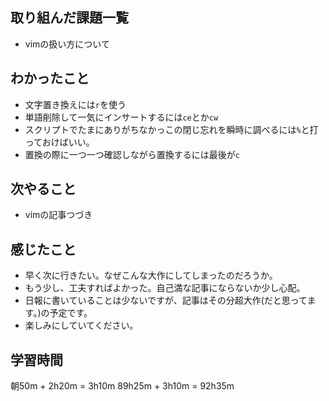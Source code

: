 ## 取り組んだ課題一覧
- vimの扱い方について
## わかったこと
- 文字置き換えには`r`を使う
- 単語削除して一気にインサートするには`ce`とか`cw`
- スクリプトでたまにありがちなかっこの閉じ忘れを瞬時に調べるには`%`と打っておけばいい。
- 置換の際に一つ一つ確認しながら置換するには最後が`c`
## 次やること
- vimの記事つづき
## 感じたこと
- 早く次に行きたい。なぜこんな大作にしてしまったのだろうか。
- もう少し、工夫すればよかった。自己満な記事にならないか少し心配。
- 日報に書いていることは少ないですが、記事はその分超大作(だと思ってます。)の予定です。
- 楽しみにしていてください。
## 学習時間
朝50m + 2h20m
= 3h10m
89h25m + 3h10m = 92h35m

